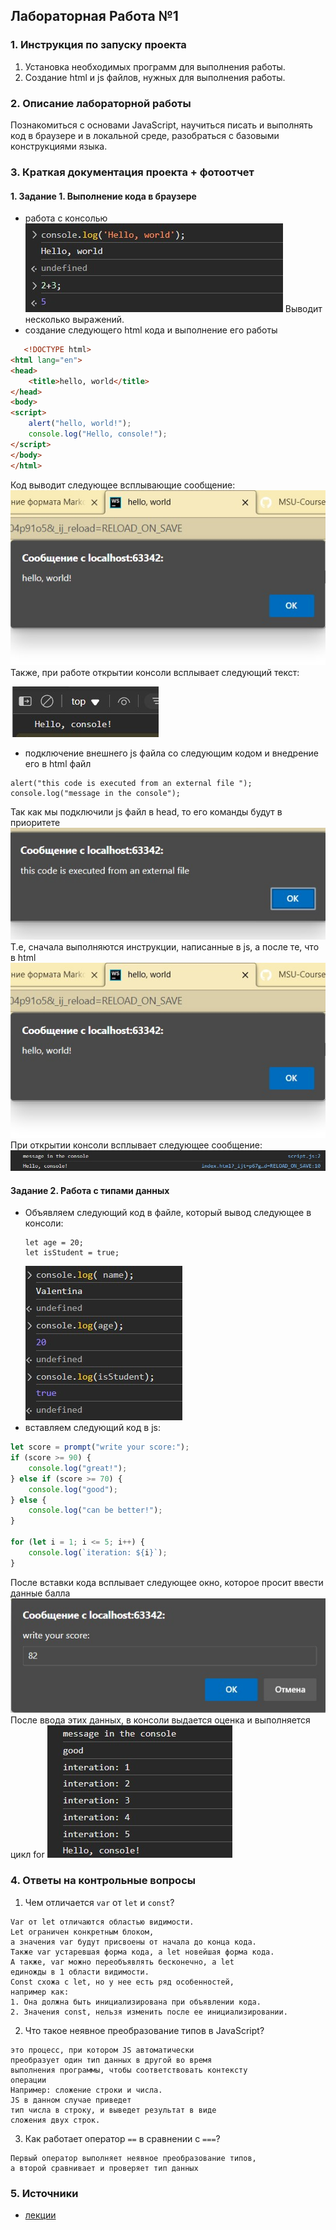 ## Лабораторная Работа №1

### 1. Инструкция по запуску проекта
1. Установка необходимых программ для выполнения работы.
2. Создание html и js файлов, нужных для выполнения работы.

### 2. Описание лабораторной работы
Познакомиться с основами JavaScript, научиться писать и
выполнять код в браузере и в локальной среде, 
разобраться с базовыми конструкциями языка.

### 3. Краткая документация проекта + фотоотчет

#### 1. Задание 1. Выполнение кода в браузере
- работа с консолью
  ![](./images/pnct1.jpg)
Выводит несколько выражений.
-   создание следующего html кода и выполнение его работы
```html
   <!DOCTYPE html>
<html lang="en">
<head>
    <title>hello, world</title>
</head>
<body>
<script>
    alert("hello, world!");
    console.log("Hello, console!");
</script>
</body>
</html>
   ```
Код выводит следующее всплывающие сообщение:
![](./images/pnct3.jpg)
Также, при работе открытии консоли всплывает следующий текст:

![](./images/pnct3..jpg)
- подключение внешнего js файла со следующим кодом и внедрение его в html файл
``` 
alert("this code is executed from an external file ");
console.log("message in the console");
``` 
Так как мы подключили js файл в head, то его команды будут в приоритете
![](./images/pnct4.jpg)
Т.е, сначала выполняются инструкции, написанные в js, а после те, что в html
![](./images/pnct3.jpg)
При открытии консоли всплывает следующее сообщение:
![](./images/pnct4..jpg)

#### Задание 2. Работа с типами данных
- Объявляем следующий код в файле, который вывод следующее в консоли:
  ``` let name = "Valentina";
  let age = 20;
  let isStudent = true; 
  ```
  ![](./images/pnct5.jpg)
- вставляем следующий код в js:
```javascript
let score = prompt("write your score:");
if (score >= 90) {
    console.log("great!");
} else if (score >= 70) {
    console.log("good");
} else {
    console.log("can be better!");
}

for (let i = 1; i <= 5; i++) {
    console.log(`iteration: ${i}`);
}
```
После вставки кода всплывает следующее окно, которое просит ввести данные балла
![](./images/pnct6.jpg)
После ввода этих данных, в консоли выдается оценка и выполняется цикл for
![](./images/pnct7.jpg)

### 4. Ответы на контрольные вопросы
1. Чем отличается `var` от `let` и `const`? 
```
Var от let отличаются областью видимости. 
Let ограничен конкретным блоком,
а значения var будут присвоены от начала до конца кода.
Также var устаревшая форма кода, а let новейшая форма кода.
А также, var можно переобъявлять бесконечно, а let 
единожды в 1 области видимости.
Const схожа с let, но у нее есть ряд особенностей,
например как:
1. Она должна быть инициализирована при объявлении кода.
2. Значения const, нельзя изменить после ее инициализировании.
 ```
2. Что такое неявное преобразование типов в JavaScript?
```
это процесс, при котором JS автоматически 
преобразует один тип данных в другой во время 
выполнения программы, чтобы соответствовать контексту
операции
Например: сложение строки и числа. 
JS в данном случае приведет
тип числа в строку, и выведет результат в виде
сложения двух строк.
 ```
3. Как работает оператор `==` в сравнении с `===`?
```
Первый оператор выполняет неявное преобразование типов,
а второй сравнивает и проверяет тип данных
```
### 5. Источники
- [лекции](https://github.com/MSU-Courses/javascript_typescript/tree/main)




